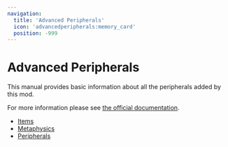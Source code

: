 ```yaml
---
navigation:
  title: 'Advanced Peripherals'
  icon: 'advancedperipherals:memory_card'
  position: -999
---
```


# Advanced Peripherals

This manual provides basic information about all the peripherals added by this mod.

For more information please see [the official documentation](https://docs.intelligence-modding.de/).

- [Items](items.md)
- [Metaphysics](metaphysics.md)
- [Peripherals](peripherals.md)
